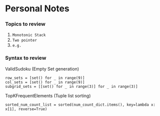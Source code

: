 # Personal Notes

### Topics to review
1. `Monotonic Stack`
2. `Two pointer`
3. `e.g.`

### Syntax to review

ValidSudoku (Empty Set generation)
````
row_sets = [set() for _ in range(9)]
col_sets = [set() for _ in range(9)]
subgrid_sets = [[set() for _ in range(3)] for _ in range(3)]
````
TopKFrequentElements (Tuple list sorting)
````
sorted_num_count_list = sorted(num_count_dict.items(), key=lambda x: x[1], reverse=True)
````




